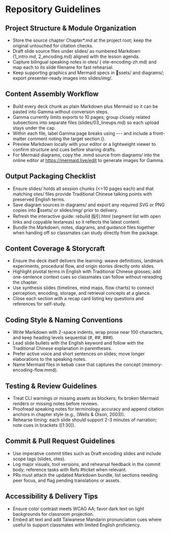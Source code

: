 # Repository Guidelines

## Project Structure & Module Organization
- Store the source chapter Chapter*.md at the project root; keep the original untouched for citation checks.
- Draft slide source files under slides/ as numbered Markdown ( 1_intro.md,  2_encoding.md) aligned with the lesson agenda.
- Capture bilingual speaking notes in 
otes/ (
ote-encoding-zh.md) and map each to its slide filename for fast rehearsal.
- Keep supporting graphics and Mermaid specs in ssets/ and diagrams/; export presenter-ready images into slides/img/.

## Content Assembly Workflow
- Build every deck chunk as plain Markdown plus Mermaid so it can be pasted into Gamma without conversion steps.
- Gamma currently limits exports to 10 pages; group closely related subsections into separate files (slides/03_lineups.md) so each upload stays under the cap.
- Within each file, label Gamma page breaks using --- and include a front-matter comment noting the target section (<!-- Gamma: Perception Stage -->).
- Preview Markdown locally with your editor or a lightweight viewer to confirm structure and cues before sharing drafts.
- For Mermaid diagrams, copy the .mmd source from diagrams/ into the online editor at https://mermaid.live/edit to generate images for Gamma.

## Output Packaging Checklist
- Ensure slides/ holds all session chunks (<=10 pages each) and that matching 
otes/ files provide Traditional Chinese talking points with preserved English terms.
- Save diagram sources in diagrams/ and export any required SVG or PNG copies into ssets/ or slides/img/ prior to delivery.
- Refresh the interactive guide: rebuild 指引.html (segment list with open links and copyable textareas) so it reflects the latest content.
- Bundle the Markdown, notes, diagrams, and guidance files together when handing off so classmates can study directly from the package.

## Content Coverage & Storycraft
- Ensure the deck itself delivers the learning: weave definitions, landmark experiments, procedural flow, and origin stories directly onto slides.
- Highlight pivotal terms in English with Traditional Chinese glosses; add one-sentence context cues so classmates can follow without rereading the chapter.
- Use synthesis slides (timelines, mind maps, flow charts) to connect perception, encoding, storage, and retrieval concepts at a glance.
- Close each section with a recap card listing key questions and references for self-study.

## Coding Style & Naming Conventions
- Write Markdown with 2-space indents, wrap prose near 100 characters, and keep heading levels sequential (#, ##, ###).
- Lead slide bullets with the English keyword and follow with the Traditional Chinese explanation in parentheses.
- Prefer active voice and short sentences on slides; move longer elaborations to the speaking notes.
- Name Mermaid files in kebab case that captures the concept (memory-encoding-flow.mmd).

## Testing & Review Guidelines
- Treat CLI warnings or missing assets as blockers; fix broken Mermaid renders or missing notes before reviews.
- Proofread speaking notes for terminology accuracy and append citation anchors in chapter style (e.g., (Wells & Olson, 2003)).
- Rehearse timing: each slide should support 2-3 minutes of narration; note cues in brackets ([1:30]).

## Commit & Pull Request Guidelines
- Use imperative commit titles such as Draft encoding slides and include scope tags (slides, 
otes).
- Log major visuals, tool versions, and rehearsal feedback in the commit body; reference tasks with Refs #ticket when relevant.
- PRs must attach the updated Markdown bundle, list sections needing peer focus, and flag pending translations or assets.

## Accessibility & Delivery Tips
- Ensure color contrast meets WCAG AA; favor dark text on light backgrounds for classroom projection.
- Embed alt text and add Taiwanese Mandarin pronunciation cues where useful to support classmates with limited English proficiency.


